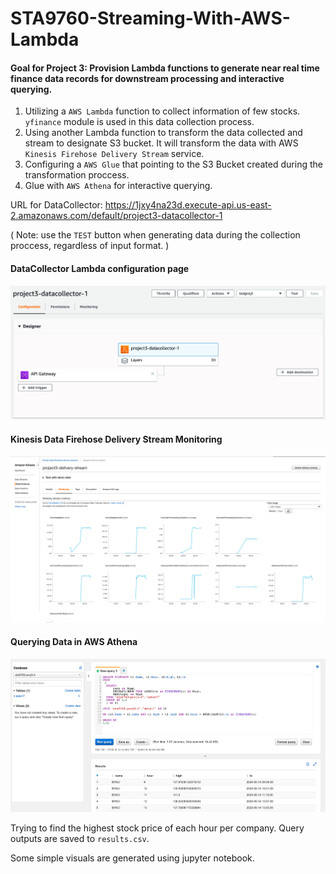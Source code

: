 # STA9760-Streaming-With-AWS-Lambda

#### Goal for Project 3: Provision Lambda functions to generate near real time finance data records for downstream processing and interactive querying.

1. Utilizing a `AWS Lambda` function to collect information of few stocks.  `yfinance` module is used in this data collection process. 
2. Using another Lambda function to transform the data collected and stream to designate S3 bucket. It will transform the data with AWS `Kinesis Firehose Delivery Stream` service. 
3. Configuring a `AWS Glue` that pointing to the S3 Bucket created during the transformation proccess. 
4. Glue with `AWS Athena` for interactive querying.

URL for DataCollector: https://1jxy4na23d.execute-api.us-east-2.amazonaws.com/default/project3-datacollector-1

( Note: use the `TEST` button when generating data during the collection proccess, regardless of input format. )

#### DataCollector Lambda configuration page
![alt text](config/data_conllector_conf.png)

#### Kinesis Data Firehose Delivery Stream Monitoring
![alt text](config/delivery_stream_monitoring.png)

#### Querying Data in AWS Athena
![alt text](config/athena_query.png)

Trying to find the highest stock price of each hour per company. Query outputs are saved to `results.csv`. 

Some simple visuals are generated using jupyter notebook.

